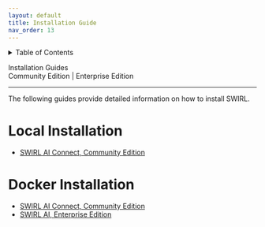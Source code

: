 ```yaml
---
layout: default
title: Installation Guide
nav_order: 13
---
```

<details markdown="block">
  <summary>
    Table of Contents
  </summary>
  {: .text-delta }
- TOC
{:toc}
</details>

<span class="big-text">Installation Guides</span><br/><span class="med-text">Community Edition | Enterprise Edition</span>

---

The following guides provide detailed information on how to install SWIRL. 

# Local Installation

* [SWIRL AI Connect, Community Edition](./Installation-Community.html)

# Docker Installation

* [SWIRL AI Connect, Community Edition](./Quick-Start.html)
* [SWIRL AI, Enterprise Edition](./Quick-Start-Enterprise.html)
